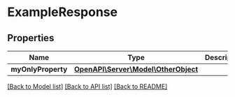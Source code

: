 # ExampleResponse

## Properties
Name | Type | Description | Notes
------------ | ------------- | ------------- | -------------
**myOnlyProperty** | [**OpenAPI\Server\Model\OtherObject**](OtherObject.md) |  | [optional] 

[[Back to Model list]](../README.md#documentation-for-models) [[Back to API list]](../README.md#documentation-for-api-endpoints) [[Back to README]](../README.md)


